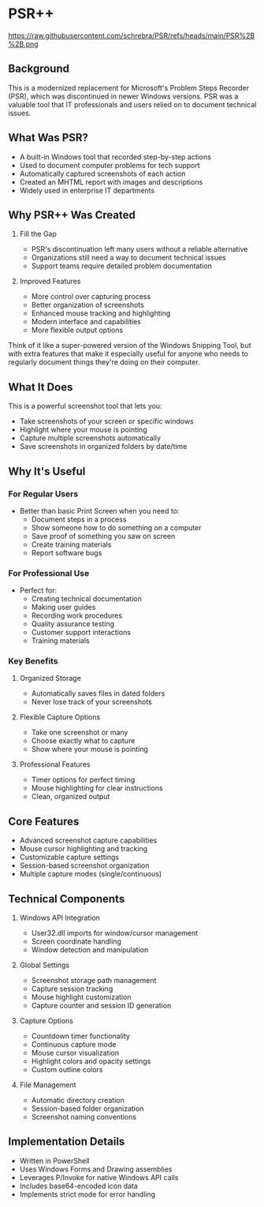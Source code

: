 
# PSR++

https://raw.githubusercontent.com/schrebra/PSR/refs/heads/main/PSR%2B%2B.png

## Background
This is a modernized replacement for Microsoft's Problem Steps Recorder (PSR), which was discontinued in newer Windows versions. PSR was a valuable tool that IT professionals and users relied on to document technical issues.

## What Was PSR?
- A built-in Windows tool that recorded step-by-step actions
- Used to document computer problems for tech support
- Automatically captured screenshots of each action
- Created an MHTML report with images and descriptions
- Widely used in enterprise IT departments

## Why PSR++ Was Created
1. Fill the Gap
   - PSR's discontinuation left many users without a reliable alternative
   - Organizations still need a way to document technical issues
   - Support teams require detailed problem documentation

2. Improved Features
   - More control over capturing process
   - Better organization of screenshots
   - Enhanced mouse tracking and highlighting
   - Modern interface and capabilities
   - More flexible output options

Think of it like a super-powered version of the Windows Snipping Tool, but with extra features that make it especially useful for anyone who needs to regularly document things they're doing on their computer.

## What It Does
This is a powerful screenshot tool that lets you:
- Take screenshots of your screen or specific windows
- Highlight where your mouse is pointing
- Capture multiple screenshots automatically
- Save screenshots in organized folders by date/time

## Why It's Useful

### For Regular Users
- Better than basic Print Screen when you need to:
  - Document steps in a process
  - Show someone how to do something on a computer
  - Save proof of something you saw on screen
  - Create training materials
  - Report software bugs

### For Professional Use
- Perfect for:
  - Creating technical documentation
  - Making user guides
  - Recording work procedures
  - Quality assurance testing
  - Customer support interactions
  - Training materials

### Key Benefits
1. Organized Storage
   - Automatically saves files in dated folders
   - Never lose track of your screenshots

2. Flexible Capture Options
   - Take one screenshot or many
   - Choose exactly what to capture
   - Show where your mouse is pointing

3. Professional Features
   - Timer options for perfect timing
   - Mouse highlighting for clear instructions
   - Clean, organized output


## Core Features
- Advanced screenshot capture capabilities
- Mouse cursor highlighting and tracking
- Customizable capture settings
- Session-based screenshot organization
- Multiple capture modes (single/continuous)

## Technical Components
1. Windows API Integration
   - User32.dll imports for window/cursor management
   - Screen coordinate handling
   - Window detection and manipulation

2. Global Settings
   - Screenshot storage path management
   - Capture session tracking
   - Mouse highlight customization
   - Capture counter and session ID generation

3. Capture Options
   - Countdown timer functionality
   - Continuous capture mode
   - Mouse cursor visualization
   - Highlight colors and opacity settings
   - Custom outline colors

4. File Management
   - Automatic directory creation
   - Session-based folder organization
   - Screenshot naming conventions

## Implementation Details
- Written in PowerShell
- Uses Windows Forms and Drawing assemblies
- Leverages P/Invoke for native Windows API calls
- Includes base64-encoded icon data
- Implements strict mode for error handling




